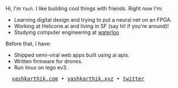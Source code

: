 Hi, I'm `Yash`. I like building cool things with friends. Right now I'm:
- Learning digital design and trying to put a neural net on an FPGA.
- Working at Helicone.ai and living in SF (say hi! if you're around)!
- Studying computer engineering at [waterloo](https://ece.engineering/)

Before that, I have:
- Shipped semi-viral web apps built using ai apis.
- Written firmware for drones.
- Run linux on lego ev3.

<pre>
  <a href="https://www.yashkarthik.com">yashkarthik.com</a> • <a href="https://www.yashkarthik.xyz">yashkarthik.xyz</a> • <a href="https://twitter.com/_yashkarthik">twitter</a>
</pre>
